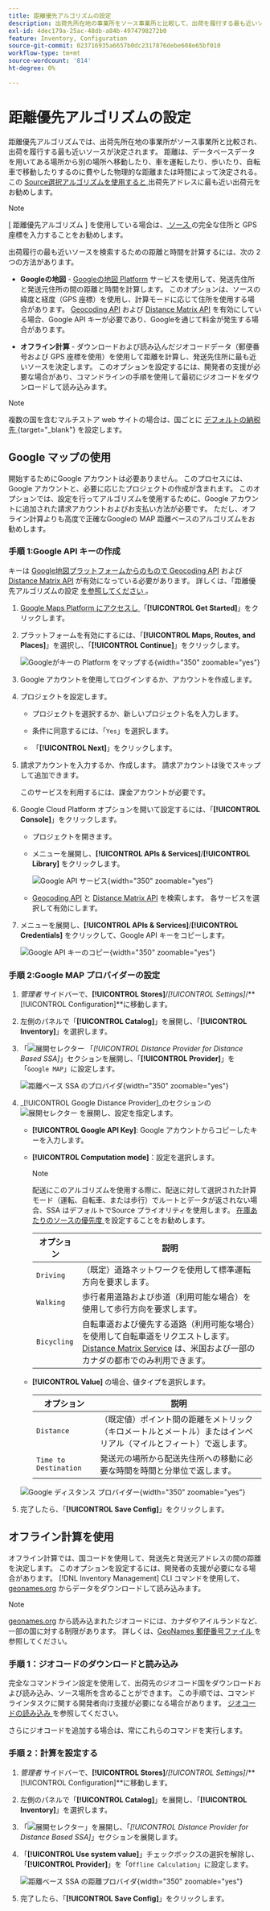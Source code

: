 ```yaml
---
title: 距離優先アルゴリズムの設定
description: 出荷先所在地の事業所をソース事業所と比較して、出荷を履行する最も近いソースを決定するための構成を設定します。
exl-id: 4dec179a-25ac-48db-a84b-4974798272b0
feature: Inventory, Configuration
source-git-commit: 023716935a6657b0dc2317876debe608e65bf010
workflow-type: tm+mt
source-wordcount: '814'
ht-degree: 0%

---
```


# 距離優先アルゴリズムの設定

距離優先アルゴリズムでは、出荷先所在地の事業所がソース事業所と比較され、出荷を履行する最も近いソースが決定されます。 距離は、データベースデータを用いてある場所から別の場所へ移動したり、車を運転したり、歩いたり、自転車で移動したりするのに費やした物理的な距離または時間によって決定される。 この [Source選択アルゴリズムを使用すると ](selection-reservations.md) 出荷先アドレスに最も近い出荷元をお勧めします。

>[!NOTE]
>
>[ 距離優先アルゴリズム ] を使用している場合は、[ ソース ](sources-add.md) の完全な住所と GPS 座標を入力することをお勧めします。

出荷履行の最も近いソースを検索するための距離と時間を計算するには、次の 2 つの方法があります。

- **Googleの地図** - [Googleの地図 Platform][1] サービスを使用して、発送先住所と発送元住所の間の距離と時間を計算します。 このオプションは、ソースの緯度と経度（GPS 座標）を使用し、計算モードに応じて住所を使用する場合があります。 [Geocoding API][2] および [Distance Matrix API][3] を有効にしている場合、Google API キーが必要であり、Googleを通じて料金が発生する場合があります。

- **オフライン計算** - ダウンロードおよび読み込んだジオコードデータ（郵便番号および GPS 座標を使用）を使用して距離を計算し、発送先住所に最も近いソースを決定します。 このオプションを設定するには、開発者の支援が必要な場合があり、コマンドラインの手順を使用して最初にジオコードをダウンロードして読み込みます。

>[!NOTE]
>
>複数の国を含むマルチストア web サイトの場合は、国ごとに [ デフォルトの納税先 ](../stores-purchase/tax-class.md#default-tax-destination){target="_blank"} を設定します。

## Google マップの使用

開始するためにGoogle アカウントは必要ありません。 このプロセスには、Google アカウントと、必要に応じたプロジェクトの作成が含まれます。 このオプションでは、設定を行ってアルゴリズムを使用するために、Google アカウントに追加された請求アカウントおよびお支払い方法が必要です。
ただし、オフライン計算よりも高度で正確なGoogleの MAP 距離ベースのアルゴリズムをお勧めします。

### 手順 1:Google API キーの作成

キーは [Google地図プラットフォームからのもので ][1][Geocoding API][2] および [Distance Matrix API][3] が有効になっている必要があります。 詳しくは、「距離優先アルゴリズムの設定 [ を参照してください ](distance-priority-algorithm.md)。

1. [Google Maps Platform にアクセスし ][1] 「**[!UICONTROL Get Started]**」をクリックします。

1. プラットフォームを有効にするには、「**[!UICONTROL Maps, Routes, and Places]**」を選択し、「**[!UICONTROL Continue]**」をクリックします。

   ![Googleがキーの Platform をマップする ](assets/inventory-google-key1.png){width="350" zoomable="yes"}

1. Google アカウントを使用してログインするか、アカウントを作成します。

1. プロジェクトを設定します。

   - プロジェクトを選択するか、新しいプロジェクト名を入力します。

   - 条件に同意するには、「`Yes`」を選択します。

   - 「**[!UICONTROL Next]**」をクリックします。

1. 請求アカウントを入力するか、作成します。 請求アカウントは後でスキップして追加できます。

   このサービスを利用するには、課金アカウントが必要です。

1. Google Cloud Platform オプションを開いて設定するには、「**[!UICONTROL Console]**」をクリックします。

   - プロジェクトを開きます。

   - メニューを展開し、**[!UICONTROL APIs & Services]**/**[!UICONTROL Library]** をクリックします。

     ![Google API サービス ](assets/inventory-google-key2.png){width="350" zoomable="yes"}

   - [Geocoding API][2] と [Distance Matrix API][3] を検索します。 各サービスを選択して有効にします。

1. メニューを展開し、**[!UICONTROL APIs & Services]**/**[!UICONTROL Credentials]** をクリックして、Google API キーをコピーします。

   ![Google API キーのコピー ](assets/inventory-google-key3.png){width="350" zoomable="yes"}

### 手順 2:Google MAP プロバイダーの設定

1. _管理者_ サイドバーで、**[!UICONTROL Stores]**/_[!UICONTROL Settings]_/**[!UICONTROL Configuration]**に移動します。

1. 左側のパネルで「**[!UICONTROL Catalog]**」を展開し、「**[!UICONTROL Inventory]**」を選択します。

1. 「![ 展開セレクター ](../assets/icon-display-expand.png) 「_[!UICONTROL Distance Provider for Distance Based SSA]_」セクションを展開し、「**[!UICONTROL Provider]**」を「`Google MAP`」に設定します。

   ![ 距離ベース SSA のプロバイダ ](assets/config-catalog-inventory-distance-provider.png){width="350" zoomable="yes"}

1. _[!UICONTROL Google Distance Provider]_のセクションの ![ 展開セレクター ](../assets/icon-display-expand.png) を展開し、設定を指定します。

   - **[!UICONTROL Google API Key]**: Google アカウントからコピーしたキーを入力します。

   - **[!UICONTROL Computation mode]**：設定を選択します。

     >[!NOTE]
     >
     >配送にこのアルゴリズムを使用する際に、配送に対して選択された計算モード（運転、自転車、または歩行）でルートとデータが返されない場合、SSA はデフォルトでSource プライオリティを使用します。 [ 在庫あたりのソースの優先度 ](stocks-prioritize-sources.md) を設定することをお勧めします。

     | オプション | 説明 |
     | ----- | ----- |
     | `Driving` | （既定）道路ネットワークを使用して標準運転方向を要求します。 |
     | `Walking` | 歩行者用道路および歩道（利用可能な場合）を使用して歩行方向を要求します。 |
     | `Bicycling` | 自転車道および優先する道路（利用可能な場合）を使用して自転車道をリクエストします。 [Distance Matrix Service][4] は、米国および一部のカナダの都市でのみ利用できます。 |

   - **[!UICONTROL Value]** の場合、値タイプを選択します。

     | オプション | 説明 |
     | ----- | ----- |
     | `Distance` | （既定値）ポイント間の距離をメトリック（キロメートルとメートル）またはインペリアル（マイルとフィート）で返します。 |
     | `Time to Destination` | 発送元の場所から配送先住所への移動に必要な時間を時間と分単位で返します。 |

   ![Google ディスタンス プロバイダー ](assets/config-catalog-inventory-distance-provider-settings.png){width="350" zoomable="yes"}

1. 完了したら、「**[!UICONTROL Save Config]**」をクリックします。

## オフライン計算を使用

オフライン計算では、国コードを使用して、発送先と発送元アドレスの間の距離を決定します。 このオプションを設定するには、開発者の支援が必要になる場合があります。 [!DNL Inventory Management] CLI コマンドを使用して、[geonames.org][5] からデータをダウンロードして読み込みます。

>[!NOTE]
>
>[geonames.org][5] から読み込まれたジオコードには、カナダやアイルランドなど、一部の国に対する制限があります。 詳しくは、[GeoNames 郵便番号ファイル ][6] を参照してください。

### 手順 1：ジオコードのダウンロードと読み込み

完全なコマンドライン設定を使用して、出荷先のジオコード国をダウンロードおよび読み込み、ソース場所を含めることができます。 この手順では、コマンドラインタスクに関する開発者向け支援が必要になる場合があります。 [ ジオコードの読み込み ](cli.md#import-geocodes) を参照してください。

さらにジオコードを追加する場合は、常にこれらのコマンドを実行します。

### 手順 2：計算を設定する

1. _管理者_ サイドバーで、**[!UICONTROL Stores]**/_[!UICONTROL Settings]_/**[!UICONTROL Configuration]**に移動します。

1. 左側のパネルで「**[!UICONTROL Catalog]**」を展開し、「**[!UICONTROL Inventory]**」を選択します。

1. 「![ 展開セレクター ](../assets/icon-display-expand.png)」を展開し、「_[!UICONTROL Distance Provider for Distance Based SSA]_」セクションを展開します。

1. 「**[!UICONTROL Use system value]**」チェックボックスの選択を解除し、「**[!UICONTROL Provider]**」を「`Offline Calculation`」に設定します。

   ![ 距離ベース SSA の距離プロバイダ ](assets/inventory-distance-offline.png){width="350" zoomable="yes"}

1. 完了したら、「**[!UICONTROL Save Config]**」をクリックします。

[1]: https://cloud.google.com/maps-platform/
[2]: https://developers.google.com/maps/documentation/geocoding/start
[3]: https://developers.google.com/maps/documentation/distance-matrix/start
[4]: https://developers.google.com/maps/documentation/javascript/distancematrix#travel_modes
[5]: https://www.geonames.org/
[6]: https://download.geonames.org/export/zip/readme.txt
